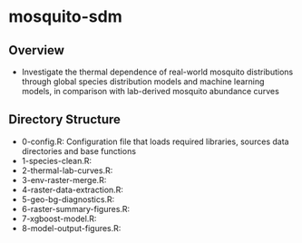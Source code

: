 # mosquito-sdm

## Overview
* Investigate the thermal dependence of real-world mosquito distributions through global species distribution models and machine learning models, in comparison with lab-derived mosquito abundance curves

## Directory Structure
* 0-config.R: Configuration file that loads required libraries, sources data directories and base functions
* 1-species-clean.R: 
* 2-thermal-lab-curves.R: 
* 3-env-raster-merge.R: 
* 4-raster-data-extraction.R: 
* 5-geo-bg-diagnostics.R: 
* 6-raster-summary-figures.R: 
* 7-xgboost-model.R: 
* 8-model-output-figures.R: 
